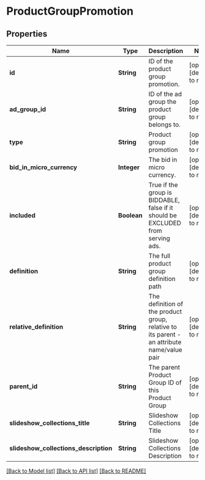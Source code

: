 # ProductGroupPromotion
## Properties

| Name | Type | Description | Notes |
|------------ | ------------- | ------------- | -------------|
| **id** | **String** | ID of the product group promotion. | [optional] [default to null] |
| **ad\_group\_id** | **String** | ID of the ad group the product group belongs to. | [optional] [default to null] |
| **type** | **String** | Product group promotion | [optional] [default to null] |
| **bid\_in\_micro\_currency** | **Integer** | The bid in micro currency. | [optional] [default to null] |
| **included** | **Boolean** | True if the group is BIDDABLE, false if it should be EXCLUDED from serving ads. | [optional] [default to null] |
| **definition** | **String** | The full product group definition path | [optional] [default to null] |
| **relative\_definition** | **String** | The definition of the product group, relative to its parent - an attribute name/value pair | [optional] [default to null] |
| **parent\_id** | **String** | The parent Product Group ID of this Product Group | [optional] [default to null] |
| **slideshow\_collections\_title** | **String** | Slideshow Collections Title | [optional] [default to null] |
| **slideshow\_collections\_description** | **String** | Slideshow Collections Description | [optional] [default to null] |

[[Back to Model list]](../README.md#documentation-for-models) [[Back to API list]](../README.md#documentation-for-api-endpoints) [[Back to README]](../README.md)


